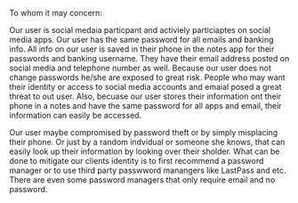 To whom it may concern:

Our user is social medaia particpant and activiely particiaptes on social media apps. Our user has the same password for all emails and banking info. All info on our user is saved in their phone in the notes app for their passwords and banking username. They have their email address posted on social media and telephone number as well. Because our user does not change passwords he/she are exposed to great risk. People who may want their identity or access to social media accounts and emaial posed a great threat to out user. Also, becuase our user stores their information ont their phone in a notes and have the same password for all apps and email, their information can easily be accessed. 

Our user maybe compromised by password theft or by simply misplacing their phone. Or just by a random indvidual or someone she knows, that can easily look up their information by looking over their sholder. What can be done to mitigate our clients identity is to first recommend a password manager or to use third party passwword manangers like LastPass and etc. There are even some password managers that only require email and no password.